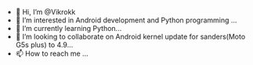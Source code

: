 - 👋 Hi, I’m @Vikrokk
- 👀 I’m interested in Android development and Python programming ...
- 🌱 I’m currently learning Python...
- 💞️ I’m looking to collaborate on Android kernel update for sanders(Moto G5s plus) to 4.9...
- 📫 How to reach me ...

<!---
Vikrokk/Vikrokk is a ✨ special ✨ repository because its `README.md` (this file) appears on your GitHub profile.
You can click the Preview link to take a look at your changes.
--->
